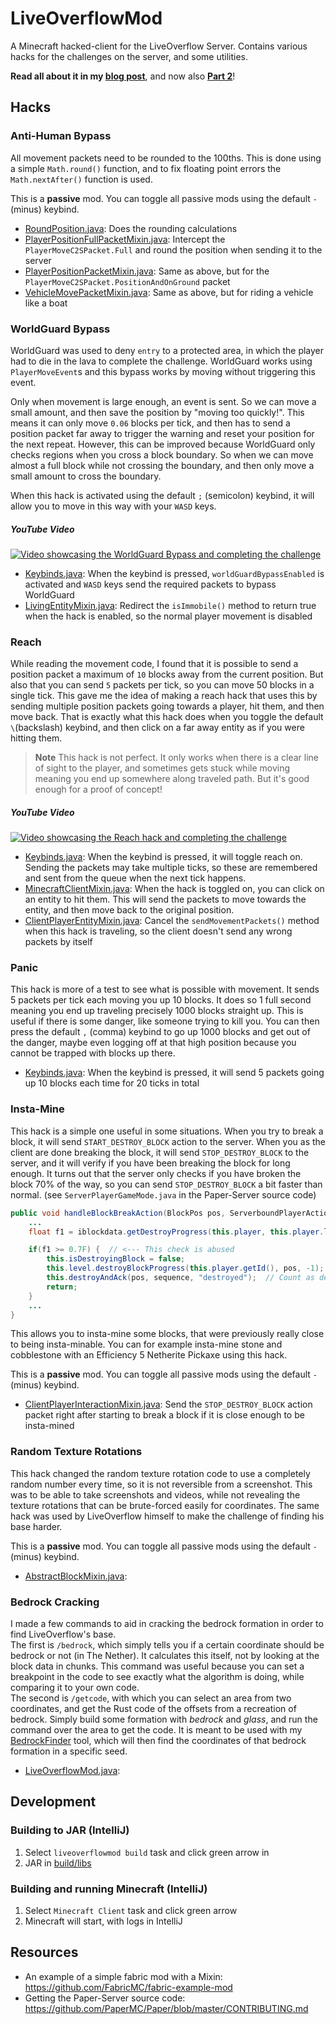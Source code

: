 # LiveOverflowMod

A Minecraft hacked-client for the LiveOverflow Server. Contains various hacks for the challenges on the server,
and some utilities. 

**Read all about it in my [blog post](https://jorianwoltjer.com/blog/post/hacking/playing-on-the-liveoverflow-minecraft-hacking-server)**, and now also [**Part 2**](https://jorianwoltjer.com/blog/post/hacking/part-2-the-new-liveoverflow-minecraft-hacking-server)!

## Hacks

### Anti-Human Bypass

All movement packets need to be rounded to the 100ths. This is done using a simple `Math.round()` function, 
and to fix floating point errors the `Math.nextAfter()` function is used.

This is a **passive** mod. You can toggle all passive mods using the default `-` (minus) keybind.

* [RoundPosition.java](src/main/java/com/jorianwoltjer/liveoverflowmod/helper/RoundPosition.java): 
Does the rounding calculations
* [PlayerPositionFullPacketMixin.java](src/main/java/com/jorianwoltjer/liveoverflowmod/mixin/PlayerPositionFullPacketMixin.java):
Intercept the `PlayerMoveC2SPacket.Full` and round the position when sending it to the server
* [PlayerPositionPacketMixin.java](src/main/java/com/jorianwoltjer/liveoverflowmod/mixin/PlayerPositionPacketMixin.java):
Same as above, but for the `PlayerMoveC2SPacket.PositionAndOnGround` packet
* [VehicleMovePacketMixin.java](src/main/java/com/jorianwoltjer/liveoverflowmod/mixin/VehicleMovePacketMixin.java):
Same as above, but for riding a vehicle like a boat

### WorldGuard Bypass

WorldGuard was used to deny `entry` to a protected area, in which the player had to die in the lava to complete the challenge. 
WorldGuard works using `PlayerMoveEvent`s and this bypass works by moving without triggering this event.  

Only when movement is large enough, an event is sent. So we can move a small amount, and then save the position by "moving too quickly!". 
This means it can only move `0.06` blocks per tick, and then has to send a position packet far away to trigger the warning and reset your position
for the next repeat. However, this can be improved because WorldGuard only checks regions when you cross a block boundary. 
So when we can move almost a full block while not crossing the boundary, and then only move a small amount to cross the boundary. 

When this hack is activated using the default `;` (semicolon) keybind, it will allow you to move in this way with your `WASD` keys. 

##### YouTube Video

[![Video showcasing the WorldGuard Bypass and completing the challenge](https://img.youtube.com/vi/hYA1cTUOXgA/maxresdefault.jpg)](https://www.youtube.com/watch?v=hYA1cTUOXgA)

* [Keybinds.java](src/main/java/com/jorianwoltjer/liveoverflowmod/client/Keybinds.java#L82-L151):
When the keybind is pressed, `worldGuardBypassEnabled` is activated and `WASD` keys send the required packets to bypass WorldGuard
* [LivingEntityMixin.java](src/main/java/com/jorianwoltjer/liveoverflowmod/mixin/LivingEntityMixin.java):
Redirect the `isImmobile()` method to return true when the hack is enabled, so the normal player movement is disabled

### Reach

While reading the movement code, I found that it is possible to send a position packet a maximum of `10` blocks away from the current position.
But also that you can send `5` packets per tick, so you can move 50 blocks in a single tick. This gave me the idea of making
a reach hack that uses this by sending multiple position packets going towards a player, hit them, and then move back. 
That is exactly what this hack does when you toggle the default `\​` (backslash) keybind, and then click on a far away entity as
if you were hitting them. 

> **Note**
> This hack is not perfect. It only works when there is a clear line of sight to the player, and sometimes gets
> stuck while moving meaning you end up somewhere along traveled path. But it's good enough for a proof of concept!

##### YouTube Video

[![Video showcasing the Reach hack and completing the challenge](https://img.youtube.com/vi/Hio_iDnnJ5c/maxresdefault.jpg)](https://www.youtube.com/watch?v=Hio_iDnnJ5c)

* [Keybinds.java](src/main/java/com/jorianwoltjer/liveoverflowmod/client/Keybinds.java#L153-L171):
When the keybind is pressed, it will toggle reach on. Sending the packets 
may take multiple ticks, so these are remembered and sent from the queue when the next tick happens.
* [MinecraftClientMixin.java](src/main/java/com/jorianwoltjer/liveoverflowmod/mixin/MinecraftClientMixin.java):
When the hack is toggled on, you can click on an entity to hit them. This will send the packets to move towards the entity,
and then move back to the original position.
* [ClientPlayerEntityMixin.java](src/main/java/com/jorianwoltjer/liveoverflowmod/mixin/ClientPlayerEntityMixin.java):
Cancel the `sendMovementPackets()` method when this hack is traveling, so the client doesn't send any wrong packets by itself

### Panic

This hack is more of a test to see what is possible with movement. It sends 5 packets per tick each moving you up 10 blocks.
It does so 1 full second meaning you end up traveling precisely 1000 blocks straight up. This is useful if there is some danger, 
like someone trying to kill you. You can then press the default `,` (comma) keybind to go up 1000 blocks and get out of the danger, 
maybe even logging off at that high position because you cannot be trapped with blocks up there. 

* [Keybinds.java](src/main/java/com/jorianwoltjer/liveoverflowmod/client/Keybinds.java#L173-L189):
When the keybind is pressed, it will send 5 packets going up 10 blocks each time for 20 ticks in total

### Insta-Mine

This hack is a simple one useful in some situations. When you try to break a block, it will send `START_DESTROY_BLOCK` action to the server. 
When you as the client are done breaking the block, it will send `STOP_DESTROY_BLOCK` to the server, and it will verify 
if you have been breaking the block for long enough. It turns out that the server only checks if you have broken the block
70% of the way, so you can send `STOP_DESTROY_BLOCK` a bit faster than normal. (see `ServerPlayerGameMode.java` in the Paper-Server source code)

```Java
public void handleBlockBreakAction(BlockPos pos, ServerboundPlayerActionPacket.Action action, Direction direction, int worldHeight, int sequence) {
    ...
    float f1 = iblockdata.getDestroyProgress(this.player, this.player.level,pos) * (float) (l+1);

    if(f1 >= 0.7F) {  // <--- This check is abused
        this.isDestroyingBlock = false;
        this.level.destroyBlockProgress(this.player.getId(), pos, -1);
        this.destroyAndAck(pos, sequence, "destroyed");  // Count as destroyed
        return;
    }
    ...
}
```

This allows you to insta-mine some blocks, that were previously really close to being insta-minable. You can for example insta-mine 
stone and cobblestone with an Efficiency 5 Netherite Pickaxe using this hack.

This is a **passive** mod. You can toggle all passive mods using the default `-` (minus) keybind.

* [ClientPlayerInteractionMixin.java](src/main/java/com/jorianwoltjer/liveoverflowmod/mixin/ClientPlayerInteractionMixin.java):
Send the `STOP_DESTROY_BLOCK` action packet right after starting to break a block if it is close enough to be insta-mined

### Random Texture Rotations

This hack changed the random texture rotation code to use a completely random number every time, so it is not reversible from a screenshot. 
This was to be able to take screenshots and videos, while not revealing the texture rotations that can be brute-forced easily for coordinates. 
The same hack was used by LiveOverflow himself to make the challenge of finding his base harder. 

This is a **passive** mod. You can toggle all passive mods using the default `-` (minus) keybind.

* [AbstractBlockMixin.java](src/main/java/com/jorianwoltjer/liveoverflowmod/mixin/AbstractBlockMixin.java):

### Bedrock Cracking

I made a few commands to aid in cracking the bedrock formation in order to find LiveOverflow's base.  
The first is `/bedrock`, which simply tells you if a certain coordinate should be bedrock or not (in The Nether). It calculates this itself, 
not by looking at the block data in chunks. This command was useful because you can set a breakpoint in the code to see exactly
what the algorithm is doing, while comparing it to your own code.   
The second is `/getcode`, with which you can select an area from two coordinates, and get the Rust code of the offsets from 
a recreation of bedrock. Simply build some formation with *bedrock* and *glass*, and run the command over the area to get the code.
It is meant to be used with my [BedrockFinder](https://github.com/JorianWoltjer/BedrockFinder) tool, which will then find the
coordinates of that bedrock formation in a specific seed.

* [LiveOverflowMod.java](src/main/java/com/jorianwoltjer/liveoverflowmod/LiveOverflowMod.java#L32-L86):

## Development

### Building to JAR (IntelliJ)

1. Select `liveoverflowmod build` task and click green arrow in
2. JAR in [build/libs](build/libs)

### Building and running Minecraft (IntelliJ)

1. Select `Minecraft Client` task and click green arrow
2. Minecraft will start, with logs in IntelliJ

## Resources

* An example of a simple fabric mod with a Mixin: https://github.com/FabricMC/fabric-example-mod
* Getting the Paper-Server source code: https://github.com/PaperMC/Paper/blob/master/CONTRIBUTING.md
